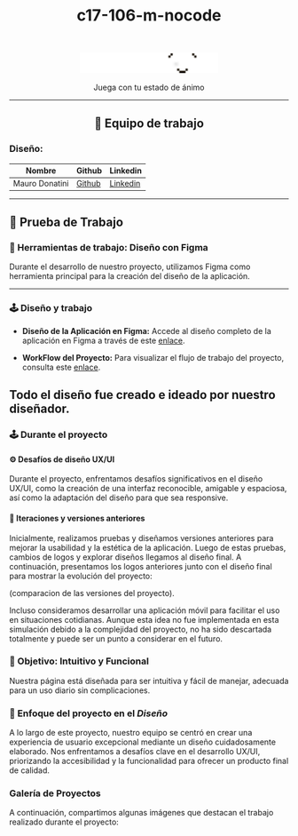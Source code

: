 <h1 align="center">c17-106-m-nocode</h1>
<br/>

<p align="center">
  <img src="logos/Logo Playmood.png" alt="Logo del proyecto" width="250">
</p>
<p align="center">Juega con tu estado de ánimo</p>

--------------

<h2 align="center">💼 Equipo de trabajo</h2>

### Diseño:

| Nombre   | Github                                  | Linkedin                                |
|----------|-----------------------------------------|-----------------------------------------|
| Mauro Donatini | [Github](enlace/al/perfil/github)    | [Linkedin](enlace/al/perfil/linkedin)|

---

## 💼 Prueba de Trabajo

### 🔧 Herramientas de trabajo: Diseño con Figma

Durante el desarrollo de nuestro proyecto, utilizamos Figma como herramienta principal para la creación del diseño de la aplicación.

---
### 🕹 Diseño y trabajo

- **Diseño de la Aplicación en Figma:** Accede al diseño completo de la aplicación en Figma a través de este [enlace](https://www.figma.com/file/8GvjPCEUd6DQGIiseHbukL/Playmood?type=design&node-id=0-1&mode=design&t=8BSNm33dfeyVmprR-0).
  
- **WorkFlow del Proyecto:** Para visualizar el flujo de trabajo del proyecto, consulta este [enlace](https://www.figma.com/file/Jf8QA2G79Vi4ZjrTMa9LqS/Flow-Chart-PlayMood?type=whiteboard&node-id=0-1&t=8tGSWETXvJ45zgp4-0).

Todo el diseño fue creado e ideado por nuestro diseñador.
---

### 🕹 Durante el proyecto

#### ⚙ Desafíos de diseño UX/UI
Durante el proyecto, enfrentamos desafíos significativos en el diseño UX/UI, como la creación de una interfaz reconocible, amigable y espaciosa, así como la adaptación del diseño para que sea responsive.

#### 🔁 Iteraciones y versiones anteriores
Inicialmente, realizamos pruebas y diseñamos versiones anteriores para mejorar la usabilidad y la estética de la aplicación. Luego de estas pruebas, cambios de logos y explorar diseños llegamos al diseño final. A continuación, presentamos los logos anteriores junto con el diseño final para mostrar la evolución del proyecto:

(comparacion de las versiones del proyecto).

Incluso consideramos desarrollar una aplicación móvil para facilitar el uso en situaciones cotidianas. Aunque esta idea no fue implementada en esta simulación debido a la complejidad del proyecto, no ha sido descartada totalmente y puede ser un punto a considerar en el futuro.


### 🎯 Objetivo: Intuitivo y Funcional
Nuestra página está diseñada para ser intuitiva y fácil de manejar, adecuada para un uso diario sin complicaciones.

### 🎨 Enfoque del proyecto en el *Diseño*
A lo largo de este proyecto, nuestro equipo se centró en crear una experiencia de usuario excepcional mediante un diseño cuidadosamente elaborado. Nos enfrentamos a desafíos clave en el desarrollo UX/UI, priorizando la accesibilidad y la funcionalidad para ofrecer un producto final de calidad.

### Galería de Proyectos
A continuación, compartimos algunas imágenes que destacan el trabajo realizado durante el proyecto:





